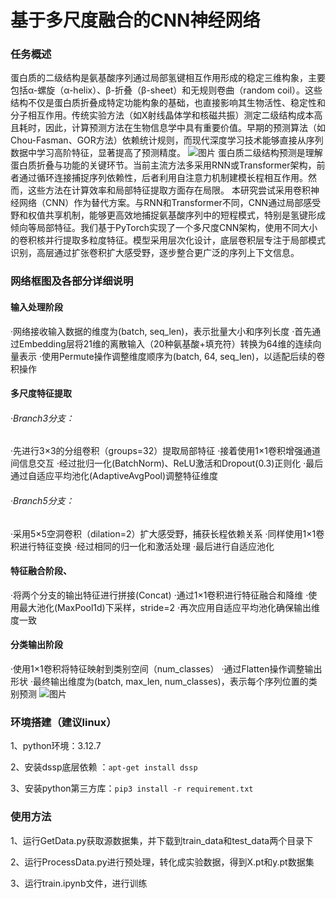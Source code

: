 # 基于多尺度融合的CNN神经网络
### 任务概述
蛋白质的二级结构是氨基酸序列通过局部氢键相互作用形成的稳定三维构象，主要包括α-螺旋（α-helix）、β-折叠（β-sheet）和无规则卷曲（random coil）。这些结构不仅是蛋白质折叠成特定功能构象的基础，也直接影响其生物活性、稳定性和分子相互作用。传统实验方法（如X射线晶体学和核磁共振）测定二级结构成本高且耗时，因此，计算预测方法在生物信息学中具有重要价值。早期的预测算法（如Chou-Fasman、GOR方法）依赖统计规则，而现代深度学习技术能够直接从序列数据中学习高阶特征，显著提高了预测精度。
![图片](https://github.com/user-attachments/assets/668af4fb-13f5-4625-8ec5-ab666a11ece1)
蛋白质二级结构预测是理解蛋白质折叠与功能的关键环节。当前主流方法多采用RNN或Transformer架构，前者通过循环连接捕捉序列依赖性，后者利用自注意力机制建模长程相互作用。然而，这些方法在计算效率和局部特征提取方面存在局限。
本研究尝试采用卷积神经网络（CNN）作为替代方案。与RNN和Transformer不同，CNN通过局部感受野和权值共享机制，能够更高效地捕捉氨基酸序列中的短程模式，特别是氢键形成倾向等局部特征。我们基于PyTorch实现了一个多尺度CNN架构，使用不同大小的卷积核并行提取多粒度特征。模型采用层次化设计，底层卷积层专注于局部模式识别，高层通过扩张卷积扩大感受野，逐步整合更广泛的序列上下文信息。
### 网络框图及各部分详细说明
#### 输入处理阶段
·网络接收输入数据的维度为(batch, seq_len)，表示批量大小和序列长度
·首先通过Embedding层将21维的离散输入（20种氨基酸+填充符）转换为64维的连续向量表示
·使用Permute操作调整维度顺序为(batch, 64, seq_len)，以适配后续的卷积操作
#### 多尺度特征提取
###### ·Branch3分支：
·先进行3×3的分组卷积（groups=32）提取局部特征
·接着使用1×1卷积增强通道间信息交互
·经过批归一化(BatchNorm)、ReLU激活和Dropout(0.3)正则化
·最后通过自适应平均池化(AdaptiveAvgPool)调整特征维度
###### ·Branch5分支：
·采用5×5空洞卷积（dilation=2）扩大感受野，捕获长程依赖关系
·同样使用1×1卷积进行特征变换
·经过相同的归一化和激活处理
·最后进行自适应池化
#### 特征融合阶段、
·将两个分支的输出特征进行拼接(Concat)
·通过1×1卷积进行特征融合和降维
·使用最大池化(MaxPool1d)下采样，stride=2
·再次应用自适应平均池化确保输出维度一致
#### 分类输出阶段
·使用1×1卷积将特征映射到类别空间（num_classes）
·通过Flatten操作调整输出形状
·最终输出维度为(batch, max_len, num_classes)，表示每个序列位置的类别预测
![图片](https://github.com/user-attachments/assets/f6c90585-968d-419b-bb86-2ec11ccad9fd)
### 环境搭建（建议linux）
1、python环境：3.12.7

2、安装dssp底层依赖 ：`apt-get install dssp `

3、安装python第三方库：`pip3 install -r requirement.txt`
### 使用方法
1、运行GetData.py获取源数据集，并下载到train_data和test_data两个目录下

2、运行ProcessData.py进行预处理，转化成实验数据，得到X.pt和y.pt数据集

3、运行train.ipynb文件，进行训练











